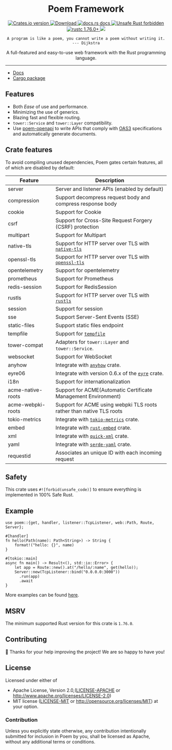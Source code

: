<h1 align="center">Poem Framework</h1>

<div align="center">
  <!-- Crates version -->
  <a href="https://crates.io/crates/poem">
    <img src="https://img.shields.io/crates/v/poem.svg?style=flat-square"
    alt="Crates.io version" />
  </a>
  <!-- Downloads -->
  <a href="https://crates.io/crates/poem">
    <img src="https://img.shields.io/crates/d/poem.svg?style=flat-square"
      alt="Download" />
  </a>
  <!-- docs.rs docs -->
  <a href="https://docs.rs/poem">
    <img src="https://img.shields.io/badge/docs-latest-blue.svg?style=flat-square"
      alt="docs.rs docs" />
  </a>
  <a href="https://github.com/rust-secure-code/safety-dance/">
    <img src="https://img.shields.io/badge/unsafe-forbidden-success.svg?style=flat-square"
      alt="Unsafe Rust forbidden" />
  </a>
  <a href="https://blog.rust-lang.org/2023/11/16/Rust-1.76.0.html">
    <img src="https://img.shields.io/badge/rustc-1.76.0+-ab6000.svg"
      alt="rustc 1.76.0+" />
  </a>
  <a href="https://discord.gg/qWWNxwasb7">
    <img src="https://img.shields.io/discord/932986985604333638.svg?label=&logo=discord&logoColor=ffffff&color=7389D8&labelColor=6A7EC2" />
  </a>
</div>
<p align="center"><code>A program is like a poem, you cannot write a poem without writing it. --- Dijkstra</code></p>
<p align="center"> A full-featured and easy-to-use web framework with the Rust programming language.</p>

***

* [Docs](https://docs.rs/poem)
* [Cargo package](https://crates.io/crates/poem)

## Features

- Both _Ease_ of use and performance.
- Minimizing the use of generics.
- Blazing fast and flexible routing.
- `tower::Service` and `tower::Layer` compatibility.
- Use [poem-openapi](https://crates.io/crates/poem-openapi) to write APIs that comply with [OAS3](https://github.com/OAI/OpenAPI-Specification) specifications and automatically generate documents.

## Crate features

To avoid compiling unused dependencies, Poem gates certain features, all of
which are disabled by default:

| Feature       | Description                                                                               |
|---------------|-------------------------------------------------------------------------------------------|
| server        | Server and listener APIs (enabled by default)                                               |                                                     |
| compression   | Support decompress request body and compress response body                                |
| cookie        | Support for Cookie                                                                        |
| csrf          | Support for Cross-Site Request Forgery (CSRF) protection                                  |
| multipart     | Support for Multipart                                                                     |
| native-tls    | Support for HTTP server over TLS with [`native-tls`](https://crates.io/crates/native-tls) |
| openssl-tls   | Support for HTTP server over TLS with [`openssl-tls`](https://crates.io/crates/openssl)   |
| opentelemetry | Support for opentelemetry                                                                 |
| prometheus    | Support for Prometheus                                                                    |
| redis-session | Support for RedisSession                                                                  |
| rustls        | Support for HTTP server over TLS with [`rustls`](https://crates.io/crates/rustls)         |
| session       | Support for session                                                                       |
| sse           | Support Server-Sent Events (SSE)                                                          |
| static-files  | Support static files endpoint                                                             | 
| tempfile      | Support for [`tempfile`](https://crates.io/crates/tempfile)                               |
| tower-compat  | Adapters for `tower::Layer` and `tower::Service`.                                         |
| websocket     | Support for WebSocket                                                                     |
| anyhow        | Integrate with [`anyhow`](https://crates.io/crates/anyhow) crate.                         |
| eyre06        | Integrate with version 0.6.x of the [`eyre`](https://crates.io/crates/eyre) crate.        |
| i18n          | Support for internationalization                                                          |
| acme-native-roots | Support for ACME(Automatic Certificate Management Environment)                            |
| acme-webpki-roots | Support for ACME using webpki TLS roots rather than native TLS roots                  |
| tokio-metrics | Integrate with [`tokio-metrics`](https://crates.io/crates/tokio-metrics) crate.           |
| embed         | Integrate with [`rust-embed`](https://crates.io/crates/rust-embed) crate.                 |
| xml           | Integrate with [`quick-xml`](https://crates.io/crates/quick-xml) crate.                   |
| yaml           | Integrate with [`serde-yaml`](https://crates.io/crates/serde-yaml) crate.                   |
|requestid      |Associates an unique ID with each incoming request                                 |

## Safety

This crate uses `#![forbid(unsafe_code)]` to ensure everything is implemented in 100% Safe Rust.

## Example

```rust, no_run
use poem::{get, handler, listener::TcpListener, web::Path, Route, Server};

#[handler]
fn hello(Path(name): Path<String>) -> String {
    format!("hello: {}", name)
}

#[tokio::main]
async fn main() -> Result<(), std::io::Error> {
    let app = Route::new().at("/hello/:name", get(hello));
    Server::new(TcpListener::bind("0.0.0.0:3000"))
      .run(app)
      .await
}
```

More examples can be found [here][examples].

[examples]: https://github.com/poem-web/poem/tree/master/examples

## MSRV

The minimum supported Rust version for this crate is `1.76.0`.

## Contributing

:balloon: Thanks for your help improving the project! We are so happy to have you!


## License

Licensed under either of

* Apache License, Version 2.0,([LICENSE-APACHE](./LICENSE-APACHE) or http://www.apache.org/licenses/LICENSE-2.0)
* MIT license ([LICENSE-MIT](./LICENSE-MIT) or http://opensource.org/licenses/MIT)
  at your option.

### Contribution

Unless you explicitly state otherwise, any contribution intentionally submitted for inclusion in Poem by you, shall be licensed as Apache, without any additional terms or conditions.
